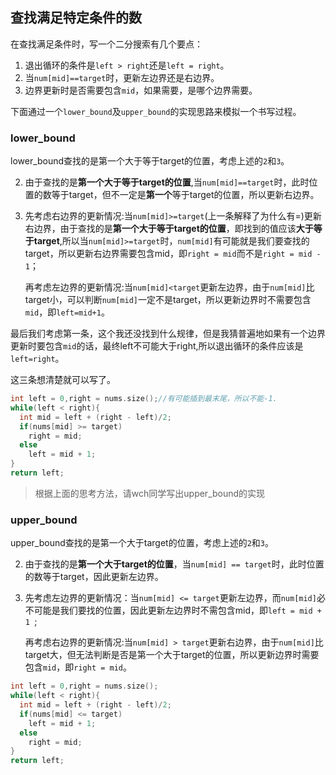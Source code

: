 ## 查找满足特定条件的数

在查找满足条件时，写一个二分搜索有几个要点：

1. 退出循环的条件是`left > right`还是`left = right`。
2. 当`num[mid]==target`时，更新左边界还是右边界。
3. 边界更新时是否需要包含`mid`，如果需要，是哪个边界需要。

下面通过一个`lower_bound`及`upper_bound`的实现思路来模拟一个书写过程。

### lower_bound

lower_bound查找的是第一个大于等于target的位置，考虑上述的`2`和`3`。

2. 由于查找的是**第一个大于等于target的位置**,当`num[mid]==target`时，此时位置的数等于target，但不一定是**第一个**等于target的位置，所以更新右边界。

3. 先考虑右边界的更新情况:当`num[mid]>=target`(上一条解释了为什么有=)更新右边界，由于查找的是**第一个大于等于target的位置**，即找到的值应该**大于等于target**,所以当`num[mid]>=target`时，`num[mid]`有可能就是我们要查找的target，所以更新右边界需要包含mid，即`right = mid`而不是`right = mid - 1`；

   再考虑左边界的更新情况:当`num[mid]<target`更新左边界，由于`num[mid]`比target小，可以判断`num[mid]`一定不是target，所以更新边界时不需要包含`mid`，即`left=mid+1`。

最后我们考虑第一条，这个我还没找到什么规律，但是我猜普遍地如果有一个边界更新时要包含`mid`的话，最终left不可能大于right,所以退出循环的条件应该是`left=right`。

这三条想清楚就可以写了。

```cpp
int left = 0,right = nums.size();//有可能插到最末尾，所以不能-1.
while(left < right){
  int mid = left + (right - left)/2;
  if(nums[mid] >= target)
    right = mid;
  else
    left = mid + 1;
}
return left;
```



> 根据上面的思考方法，请wch同学写出upper_bound的实现



### upper_bound

upper_bound查找的是第一个大于target的位置，考虑上述的`2`和`3`。

2. 由于查找的是**第一个大于target的位置**，当`num[mid] == target`时，此时位置的数等于target，因此更新左边界。

3. 先考虑左边界的更新情况：当`num[mid] <= target`更新左边界，而`num[mid]`必不可能是我们要找的位置，因此更新左边界时不需包含mid，即`left = mid + 1 `;

   再考虑右边界的更新情况:当`num[mid] > target`更新右边界，由于`num[mid]`比target大，但无法判断是否是第一个大于target的位置，所以更新边界时需要包含`mid`，即`right = mid`。

```cpp
int left = 0,right = nums.size();
while(left < right){
  int mid = left + (right - left)/2;
  if(nums[mid] <= target)
    left = mid + 1;
  else
    right = mid;
}
return left;
```

